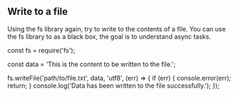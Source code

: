 ## Write to a file
Using the fs library again, try to write to the contents of a file.
You can use the fs library to as a black box, the goal is to understand async tasks.

const fs = require('fs');

const data = 'This is the content to be written to the file.';

fs.writeFile('path/to/file.txt', data, 'utf8', (err) => {
  if (err) {
    console.error(err);
    return;
  }
  console.log('Data has been written to the file successfully.');
});
